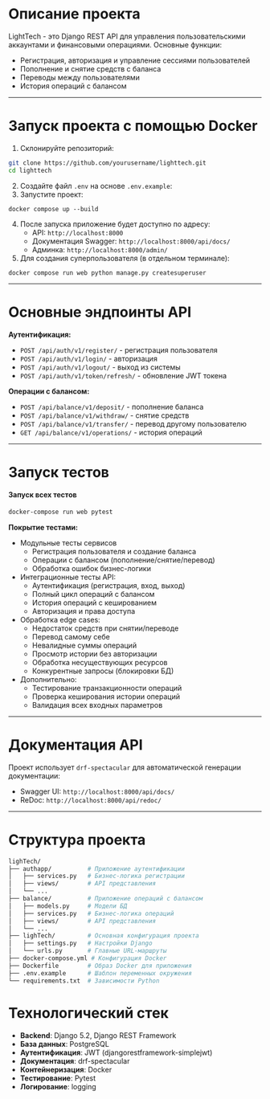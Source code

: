 # **Описание проекта**

LightTech - это Django REST API для управления пользовательскими аккаунтами и финансовыми операциями. Основные функции:

- Регистрация, авторизация и управление сессиями пользователей
- Пополнение и снятие средств с баланса
- Переводы между пользователями
- История операций с балансом
---
# **Запуск проекта с помощью Docker**

1. Склонируйте репозиторий:
```bash
git clone https://github.com/yourusername/lighttech.git
cd lighttech
```
2. Создайте файл `.env` на основе `.env.example`:
3. Запустите проект:
```
docker compose up --build
```
4. После запуска приложение будет доступно по адресу:
    - API: `http://localhost:8000`
    - Документация Swagger: `http://localhost:8000/api/docs/`
    - Админка: `http://localhost:8000/admin/`
5. Для создания суперпользователя (в отдельном терминале):
```
docker compose run web python manage.py createsuperuser
```

---
# **Основные эндпоинты API**

**Аутентификация:**
- `POST /api/auth/v1/register/` - регистрация пользователя
- `POST /api/auth/v1/login/` - авторизация
- `POST /api/auth/v1/logout/` - выход из системы
- `POST /api/auth/v1/token/refresh/` - обновление JWT токена

**Операции с балансом:**
- `POST /api/balance/v1/deposit/` - пополнение баланса
- `POST /api/balance/v1/withdraw/` - снятие средств
- `POST /api/balance/v1/transfer/` - перевод другому пользователю
- `GET /api/balance/v1/operations/` - история операций

---
# **Запуск тестов**

#### Запуск всех тестов
```bash
docker-compose run web pytest
```

**Покрытие тестами:**
- Модульные тесты сервисов
    - Регистрация пользователя и создание баланса
    - Операции с балансом (пополнение/снятие/перевод)
    - Обработка ошибок бизнес-логики
- Интеграционные тесты API:
  - Аутентификация (регистрация, вход, выход)
  - Полный цикл операций с балансом
  - История операций с кешированием
  - Авторизация и права доступа
- Обработка edge cases:
  - Недостаток средств при снятии/переводе
  - Перевод самому себе
  - Невалидные суммы операций
  - Просмотр истории без авторизации
  - Обработка несуществующих ресурсов
  - Конкурентные запросы (блокировки БД)
- Дополнительно:
    - Тестирование транзакционности операций
    - Проверка кеширования истории операций
    - Валидация всех входных параметров
---
# **Документация API**

Проект использует `drf-spectacular` для автоматической генерации документации:
- Swagger UI: `http://localhost:8000/api/docs/`
- ReDoc: `http://localhost:8000/api/redoc/`
---
# **Структура проекта**
```bash
lighTech/
├── authapp/          # Приложение аутентификации
│   ├── services.py   # Бизнес-логика регистрации
│   ├── views/        # API представления
│   └── ...
├── balance/          # Приложение операций с балансом
│   ├── models.py     # Модели БД
│   ├── services.py   # Бизнес-логика операций
│   ├── views/        # API представления
│   └── ...
├── lighTech/         # Основная конфигурация проекта
│   ├── settings.py   # Настройки Django
│   └── urls.py       # Главные URL-маршруты
├── docker-compose.yml # Конфигурация Docker
├── Dockerfile        # Образ Docker для приложения
├── .env.example      # Шаблон переменных окружения
└── requirements.txt  # Зависимости Python
```
# **Технологический стек**

- **Backend**: Django 5.2, Django REST Framework
- **База данных**: PostgreSQL
- **Аутентификация**: JWT (djangorestframework-simplejwt)
- **Документация**: drf-spectacular
- **Контейнеризация**: Docker
- **Тестирование**: Pytest
- **Логирование**: logging